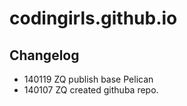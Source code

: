 # codingirls.github.io


## Changelog

- 140119 ZQ publish base Pelican
- 140107 ZQ created githuba repo.


